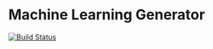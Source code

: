 # Machine Learning Generator

[![Build Status](https://travis-ci.org/prijindal/ml-easycode.svg?branch=master)](https://travis-ci.org/prijindal/ml-easycode)
